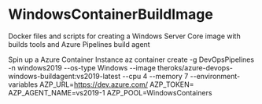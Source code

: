 # WindowsContainerBuildImage
Docker files and scripts for creating a Windows Server Core image with builds tools and Azure Pipelines build agent

Spin up a Azure Container Instance
az container create -g DevOpsPipelines -n windows2019 --os-type Windows --image theroks/azure-devops-windows-buildagent:vs2019-latest --cpu 4 --memory 7 --environment-variables AZP_URL=https://dev.azure.com/<organisation> AZP_TOKEN=<token> AZP_AGENT_NAME=vs2019-1 AZP_POOL=WindowsContainers